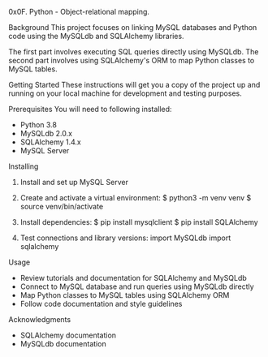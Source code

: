 0x0F. Python - Object-relational mapping.

Background
This project focuses on linking MySQL databases and Python code using the MySQLdb and SQLAlchemy libraries.

The first part involves executing SQL queries directly using MySQLdb. The second part involves using SQLAlchemy's ORM to map Python classes to MySQL tables.

Getting Started
These instructions will get you a copy of the project up and running on your local machine for development and testing purposes.

Prerequisites
You will need to following installed:

 - Python 3.8
 - MySQLdb 2.0.x
 - SQLAlchemy 1.4.x
 - MySQL Server

Installing
  1. Install and set up MySQL Server
  2. Create and activate a virtual environment:
$ python3 -m venv venv 
$ source venv/bin/activate
 
  3. Install dependencies:
$ pip install mysqlclient
$ pip install SQLAlchemy

  4. Test connections and library versions:
import MySQLdb
import sqlalchemy

Usage
  - Review tutorials and documentation for SQLAlchemy and MySQLdb
  - Connect to MySQL database and run queries using MySQLdb directly
  - Map Python classes to MySQL tables using SQLAlchemy ORM
  - Follow code documentation and style guidelines

Acknowledgments
  - SQLAlchemy documentation
  - MySQLdb documentation
